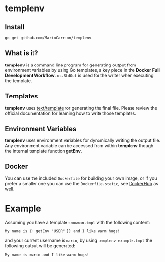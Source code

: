# templenv

## Install

`go get github.com/MarioCarrion/templenv`

## What is it?

**templenv** is a command line program for generating output from environment variables by using Go templates, a key piece in the **Docker Full Development Workflow**. `os.StdOut` is used for the writer when executing the template.

## Templates

**templenv** uses [text/template](https://golang.org/pkg/text/template/) for generating the final file. Please review the official documentation for learning how to write those templates.

## Environment Variables

**templenv** uses environment variables for dynamically writing the output file. Any environment variable can be accessed from within **templenv** though the internal template function **getEnv**.

## Docker

You can use the included `Dockerfile` for building your own image, or if you prefer a smaller one you can use the `Dockerfile.static`, see [DockerHub](https://hub.docker.com/r/mariocarrion/templenv/) as well.

# Example

Assuming you have a template `snowman.tmpl` with the following content:

```
My name is {{ getEnv "USER" }} and I like warm hugs!
```

and your current username is `mario`, by using `templenv example.tmpl` the following output will be generated:

```
My name is mario and I like warm hugs!
```
